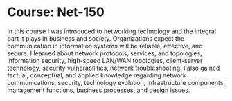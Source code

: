 # Course: Net-150

In this course I was introduced to networking technology and the integral part it plays in business and society. Organizations expect the communication in information systems will be reliable, effective, and secure. I learned about network protocols, services, and topologies, information security, high-speed LAN/WAN topologies, client-server technology, security vulnerabilities, network troubleshooting. I also gained factual, conceptual, and applied knowledge regarding network communications, security, technology evolution, infrastructure components, management functions, business processes, and design issues.
